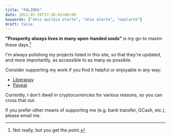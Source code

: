 ```yaml
---
title: "PALIMOS"
date: 2021-02-20T17:36:42+08:00
keywords: ["ohio quilbio olarte", "ohio olarte", "oqolarte"]
draft: false
---
```


**"Prosperity always lives in many open-handed souls"** is my go-to maxim these days.[^1]

I'm always polishing my projects listed in this site, so that they're updated, and more importantly, as accessible to as many as possible.

Consider supporting my work if you find it helpful or enjoyable in any way:   
- [Liberapay](https://liberapay.com/oqo_frxbj/donate)  
- [Paypal](https://paypal.me/oqolarte)  

Currently, I don't dwell in cryptocurrencies for various reasons, so you can cross that out.

If you prefer other means of supporting me (e.g. bank transfer, GCash, etc.), please email me.

[^1]: Not really, but you get the point.
